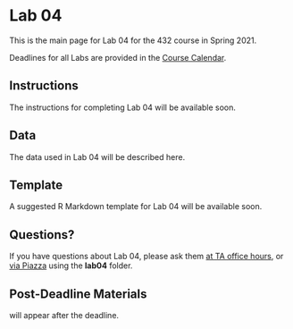 # Lab 04 

This is the main page for Lab 04 for the 432 course in Spring 2021.

Deadlines for all Labs are provided in the [Course Calendar](https://thomaselove.github.io/432/calendar.html).

## Instructions

The instructions for completing Lab 04 will be available soon.

## Data

The data used in Lab 04 will be described here.

## Template

A suggested R Markdown template for Lab 04 will be available soon.

## Questions?

If you have questions about Lab 04, please ask them [at TA office hours](https://thomaselove.github.io/432/contact.html), or [via Piazza](https://piazza.com/case/spring2021/pqhs432) using the **lab04** folder.

## Post-Deadline Materials

will appear after the deadline.
